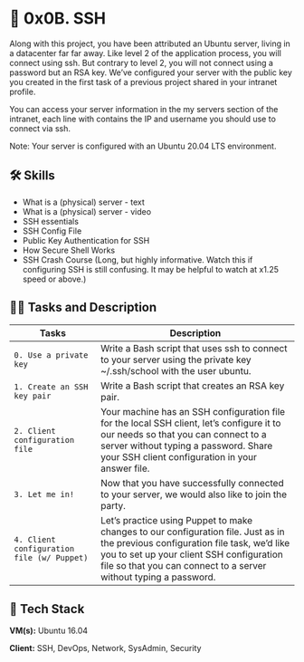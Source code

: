 
# 🦾 0x0B. SSH

Along with this project, you have been attributed an Ubuntu server, living in a datacenter far far away. Like level 2 of the application process, you will connect using ssh. But contrary to level 2, you will not connect using a password but an RSA key. We’ve configured your server with the public key you created in the first task of a previous project shared in your intranet profile.

You can access your server information in the my servers section of the intranet, each line with contains the IP and username you should use to connect via ssh.

Note: Your server is configured with an Ubuntu 20.04 LTS environment.

## 🛠 Skills
- What is a (physical) server - text
- What is a (physical) server - video
- SSH essentials
- SSH Config File
- Public Key Authentication for SSH
- How Secure Shell Works
- SSH Crash Course (Long, but highly informative. Watch this if configuring SSH is still confusing. It may be helpful to watch at x1.25 speed or above.)

## 👨‍💻 Tasks and Description
| Tasks             | Description                                                                |
| ----------------- | ------------------------------------------------------------------ |
| `0. Use a private key` | Write a Bash script that uses ssh to connect to your server using the private key ~/.ssh/school with the user ubuntu. |
| `1. Create an SSH key pair`| Write a Bash script that creates an RSA key pair. |
| `2. Client configuration file` | Your machine has an SSH configuration file for the local SSH client, let’s configure it to our needs so that you can connect to a server without typing a password. Share your SSH client configuration in your answer file. |
| `3. Let me in!` |  Now that you have successfully connected to your server, we would also like to join the party. |
| `4. Client configuration file (w/ Puppet)`| Let’s practice using Puppet to make changes to our configuration file. Just as in the previous configuration file task, we’d like you to set up your client SSH configuration file so that you can connect to a server without typing a password. |

## 🚀 Tech Stack

**VM(s):** Ubuntu 16.04

**Client:** SSH, DevOps, Network, SysAdmin, Security

